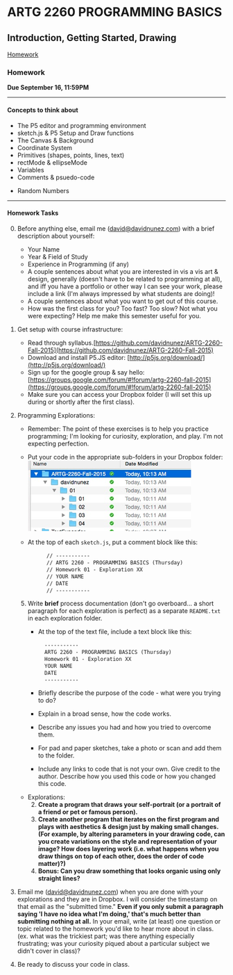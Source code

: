 # ARTG 2260  PROGRAMMING BASICS
## Introduction, Getting Started, Drawing

[Homework](#homework)

### Homework

**Due September 16, 11:59PM**

------
####  Concepts to think about 

+ The P5 editor and programming environment
+ sketch.js & P5 Setup and Draw functions
+ The Canvas & Background
+ Coordinate System
+ Primitives (shapes, points, lines, text)
+ rectMode & ellipseMode
+ Variables
+ Comments & psuedo-code
<!-- + Loops (while & for)
 -->
+ Random Numbers
<!-- + Console
 -->
------

#### Homework Tasks

0. Before anything else, email me (david@davidnunez.com) with a brief description about yourself:

    - Your Name
    - Year & Field of Study
    - Experience in Programming (if any)
    - A couple sentences about what you are interested in vis a vis art & design, generally (doesn't have to be related to programming at all), and iff you have a portfolio or other way I can see your work, please include a link (I'm always impressed by what students are doing)!
    - A couple sentences about what you want to get out of this course.
    - How was the first class for you?  Too fast?  Too slow? Not what you were expecting? Help me make this semester useful for you.

1. Get setup with course infrastructure:

    - Read through syllabus.[https://github.com/davidnunez/ARTG-2260-Fall-2015](https://github.com/davidnunez/ARTG-2260-Fall-2015)
    - Download and install P5.JS editor: [http://p5js.org/download/](http://p5js.org/download/)
    - Sign up for the google group & say hello: [https://groups.google.com/forum/#!forum/artg-2260-fall-2015](https://groups.google.com/forum/#!forum/artg-2260-fall-2015)
    - Make sure you can access your Dropbox folder (I will set this up during or shortly after the first class).

2. Programming Explorations:

    - Remember: The point of these exercises is to help you practice programming; I'm looking for curiosity, exploration, and play.  I'm not expecting perfection.
    - Put your code in the appropriate sub-folders in your Dropbox folder:
        ![](./dropbox-example.jpg)
    - At the top of each `sketch.js`, put a comment block like this:

                // -----------
                // ARTG 2260 - PROGRAMMING BASICS (Thursday)
                // Homework 01 - Exploration XX
                // YOUR NAME
                // DATE
                // -----------
    5. Write **brief** process documentation (don't go overboard... a short paragraph for each exploration is perfect) as a separate `README.txt` in each exploration folder.
        - At the top of the text file, include a text block like this:

                -----------
                ARTG 2260 - PROGRAMMING BASICS (Thursday)
                Homework 01 - Exploration XX
                YOUR NAME
                DATE
                -----------
        - Briefly describe the purpose of the code - what were you trying to do?
        - Explain in a broad sense, how the code works.
        - Describe any issues you had and how you tried to overcome them.
        - For pad and paper sketches, take a photo or scan and add them to the folder.
        - Include any links to code that is not your own. Give credit to the author. Describe how you used this code or how you changed this code.
    - Explorations:
        <!-- 1. **Author a program that shows me you understand how variables, while & for loops, and random numbers work. Output should go to the console.** -->
        2. **Create a program that draws your self-portrait (or a portrait of a friend or pet or famous person).**
        3. **Create another program that iterates on the first program and plays with aesthetics & design just by making small changes.  (For example, by altering parameters in your drawing code, can you create variations on the style and representation of your image?   How does layering work (i.e. what happens when you draw things on top of each other, does the order of code matter)?)**
        4. **Bonus: Can you draw something that looks organic using only straight lines?**

3. Email me (david@davidnunez.com) when you are done with your explorations and they are in Dropbox.  I will consider the timestamp on that email as the "submitted time." **Even if you only submit a paragraph saying 'I have no idea what I'm doing,' that's much better than submitting nothing at all.**  In your email, write (at least) one question or topic related to the homework you'd like to hear more about in class. (ex. what was the trickiest part; was there anything especially frustrating; was your curiosity piqued about a particular subject we didn't cover in class)?

4. Be ready to discuss your code in class.
